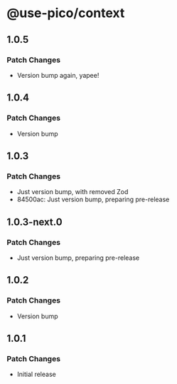 # @use-pico/context

## 1.0.5

### Patch Changes

- Version bump again, yapee!

## 1.0.4

### Patch Changes

- Version bump

## 1.0.3

### Patch Changes

- Just version bump, with removed Zod
- 84500ac: Just version bump, preparing pre-release

## 1.0.3-next.0

### Patch Changes

- Just version bump, preparing pre-release

## 1.0.2

### Patch Changes

- Version bump

## 1.0.1

### Patch Changes

- Initial release
